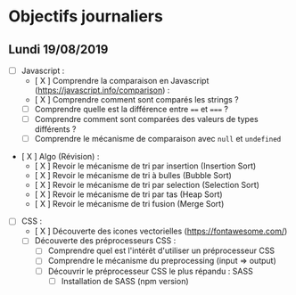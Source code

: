 # Objectifs journaliers

## Lundi 19/08/2019


* [  ] Javascript :
    * [ X ] Comprendre la comparaison en Javascript (https://javascript.info/comparison) :
    * [ X ] Comprendre comment sont comparés les strings ?
    * [  ] Comprendre quelle est la différence entre `==` et `===` ?
    * [  ] Comprendre comment sont comparées des valeurs de types différents ?
    * [  ] Comprendre le mécanisme de comparaison avec `null` et `undefined`

* [ X ] Algo (Révision) : 
  * [ X ] Revoir le mécanisme de tri par insertion (Insertion Sort)
  * [ X ] Revoir le mécanisme de tri à bulles (Bubble Sort)
  * [ X ] Revoir le mécanisme de tri par selection (Selection Sort)
  * [ X ] Revoir le mécanisme de tri par tas (Heap Sort)
  * [ X ] Revoir le mécanisme de tri fusion (Merge Sort)

* [  ] CSS : 
  * [ X ] Découverte des icones vectorielles (https://fontawesome.com/)
  * [  ] Découverte des préprocesseurs CSS :
    * [  ] Comprendre quel est l'intérêt d'utiliser un préprocesseur CSS 
    * [  ] Comprendre le mécanisme du preprocessing (input => output)
    * [  ] Découvrir le préprocesseur CSS le plus répandu : SASS
      * [  ] Installation de SASS (npm version)
